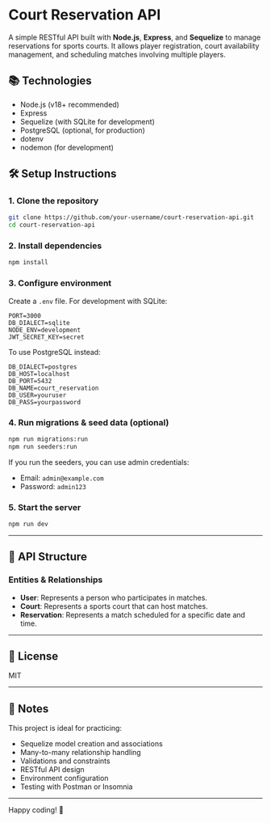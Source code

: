 
# Court Reservation API

A simple RESTful API built with **Node.js**, **Express**, and **Sequelize** to manage reservations for sports courts. It allows player registration, court availability management, and scheduling matches involving multiple players.

## 📚 Technologies
- Node.js (v18+ recommended)
- Express
- Sequelize (with SQLite for development)
- PostgreSQL (optional, for production)
- dotenv
- nodemon (for development)

## 🛠️ Setup Instructions

### 1. Clone the repository
```bash
git clone https://github.com/your-username/court-reservation-api.git
cd court-reservation-api
```

### 2. Install dependencies
```bash
npm install
```

### 3. Configure environment
Create a `.env` file. For development with SQLite:
```env
PORT=3000
DB_DIALECT=sqlite
NODE_ENV=development
JWT_SECRET_KEY=secret
```

To use PostgreSQL instead:
```env
DB_DIALECT=postgres
DB_HOST=localhost
DB_PORT=5432
DB_NAME=court_reservation
DB_USER=youruser
DB_PASS=yourpassword
```

### 4. Run migrations & seed data (optional)
```bash
npm run migrations:run
npm run seeders:run 
```
If you run the seeders, you can use admin credentials:
- Email: `admin@example.com`
- Password: `admin123`

### 5. Start the server
```bash
npm run dev
```

---

## 🧱 API Structure

### Entities & Relationships
- **User**: Represents a person who participates in matches.
- **Court**: Represents a sports court that can host matches.
- **Reservation**: Represents a match scheduled for a specific date and time.

---

## 📌 License
MIT

---

## 🧪 Notes
This project is ideal for practicing:
- Sequelize model creation and associations
- Many-to-many relationship handling
- Validations and constraints
- RESTful API design
- Environment configuration
- Testing with Postman or Insomnia

---

Happy coding! 🚀
